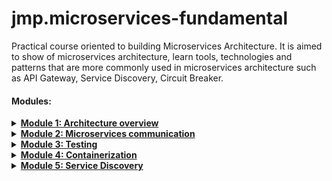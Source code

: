 # jmp.microservices-fundamental

Practical course oriented to building Microservices Architecture. It is aimed to show of microservices architecture,
learn tools, technologies and patterns that are more commonly used in microservices architecture such as API Gateway,
Service Discovery, Circuit Breaker.

#### Modules:

<details>
<summary><u><strong>Module 1: Architecture overview</strong></u></summary>

#### Table of Content

- [What to do](#what-to-do)
- [Sub-task 1: Resource Service](#sub-task-1-resource-service)
- [Sub-task 2: Resource Processor](#sub-task-2-resource-processor)

### What to do

To execute this module, should be used a ready-made artifact obtained after executing
the [introduction-to-microservices](https://git.epam.com/epm-cdp/global-java-foundation-program/java-courses/-/tree/main/introduction-to-microservices)
program and make some changes to the base structure of microservices system.
During this task you need to:

+ Make structural changes to existing microservices:
    - **Resource Service**

+ Implement a new microservice:
    - **Resource Processor**

### Sub-task 1: Resource Service

For a **Resource Service**, it is recommended to make structural changes as described bellow.

- **Resource Service** should use cloud storage or its emulation (
  e.g. [S3 emulator](https://github.com/localstack/localstack)) to store the source file. Previously, the resource file
  was stored in the service database.
- Resource tracking (with resource location in the cloud storage) should be carried out in the underlying database of
  the service.

When uploading a mp3 file, the **Resource Service** should process the file in this way:

- Save the source file to a cloud storage or its emulation (
  e.g. [S3 emulator](https://github.com/localstack/localstack)).
- Save resource location (location in the cloud storage) in the underlying database of the service.
- The **Resource Service** should not invoke any other services this time.

### Sub-task 2: Resource Processor

This service will be used to process the source MP3 data in the future and will not have a web interface. At this point,
this should be a basic Spring Boot application capable of extracting MP3 metadata for further storage using the **Song
Service** API.
An external library can be used for this purpose.(
e.g. [Apache Tika](https://www.tutorialspoint.com/tika/tika_extracting_mp3_files.htm)).

Implement initial version of each service:

- Basic structure (Spring Boot)

![module1_basic_structure.png](statics/images/module1_basic_structure.png)

## NOTES:

- After start localstack should run initialization hook that create s3 bucket from
  script `docker-compose/scripts/localstack/init-s3.sh`


- Localstack endpoints

    - access to s3 busket: [http://localhost:4566/localstack-s3-bucket](http://localhost:4566/localstack-s3-bucket)
      where `localstack-s3-bucket` name of existing bucket;
    - Health check
      localstack: [localhost.localstack.cloud:4566/_localstack/health](localhost.localstack.cloud:4566/_localstack/health)

</details>


<details>
<summary><u><strong>Module 2: Microservices communication</strong></u></summary>

#### Table of Content

- [What to do](#what-to-do)
- [Sub-task 1: Asynchronous communication](#sub-task-1-asynchronous-communication)
- [Sub-task 2: Events handling](#sub-task-2-events-handling)
- [Sub-task 3: Retry mechanism](#sub-task-3-retry-mechanism)

### What to do

In this module it is needed to adjust services created in the first module with adding cross-servers calls.

### Sub-task 1: Asynchronous communication

1) Add asynchronous communication via messaging broker between **Resource Service** and **Resource Processor**.
2) On resource uploading, **Resource Service** should send information about uploaded resource to the **Resource Processor**, which contains “resourceId”.

[Rabbit MQ](https://hub.docker.com/_/rabbitmq), [ActiveMQ](https://hub.docker.com/r/rmohr/activemq) or any other broker usage is possible.

### Sub-task 2: Events handling

1) When the **Resource Processor** has an event of receiving message, it uses a synchronous call to get the resource data (binary) from the **Resource Service**, parses the metadata, and uses the synchronous call to save the metadata of the song in the **Song. Service**.
2) Need to implement some way of queue listening/subscription. For example, [Rabbit Spring Streams](https://docs.spring.io/spring-cloud-stream-binder-rabbit/docs/current/reference/html/spring-cloud-stream-binder-rabbit.html).

### Sub-task 3: Retry mechanism

While implementing communications between services it’s necessary to think about implementation of **Retry Mechanism**, e.g: [Retry Pattern](https://docs.microsoft.com/en-us/azure/architecture/patterns/retry).
Implementation can be based on the [Spring Retry Template](https://docs.spring.io/spring-batch/docs/current/reference/html/retry.html) or annotations for both synchronous and asynchronous communication.

**Note**

For this module you could use any of the messaging brokers for asynchronous communication (it’s better to discuss with expert).

![module2_basic_structure.png](statics/images/module2_basic_structure.png)


## NOTES

- To create Queue, Exchange and Binding should processor (application processor).
</details>


<details>
<summary><u><strong>Module 3: Testing</strong></u></summary>

#### Table of Content

- [What to do](#what-to-do)
- [Sub-task 1: Testing strategy](#sub-task-1-testing-strategy)
- [Sub-task 2: Perform different types of testing](#sub-task-2-perform-different-types-of-testing)

### What to do

In this module it is needed to adjust services with adding tests.

### Sub-task 1: Testing strategy

1) For solving this task, come up with a testing strategy and describe approach on how to ensure application stability and testing strategies:
- Unit tests
- Integration tests
- Component tests
- Contract tests
- End-to-end tests
2) Describe it in a short document what approach was chosen and how the combination of the strategies would help to solve task, e.g., either it's going to be 100% **unit tests** and **integration tests** or something else.

### Sub-task 2: Perform different types of testing

1) _Unit tests_: choose JUnit or Spock and choose module that need to be tested.
2) _Integration tests_: choose JUnit or Spock and cover integration layers.
3) _Component tests_: cover component scenarios on a business level, specifying exact scenario or scenarios and expected outcomes in a natural language, preferably using the Cucumber framework.
4) _Contract tests_: cover all contracts that are used in a specific scenario, preferably using the [Spring Cloud Contract](https://spring.io/projects/spring-cloud-contract) or Pact (contract tests should cover BOTH communication styles: synchronous HTTP and messaging, including stubs propagation).
5) _End-to-end tests_: all scenarios should be described in a natural language. Focus is on coverage on the API layer. Cucumber testing framework can be used in this case with the component tests from above.

**Note**

- At least one test should be executed for each test type.

</details>


<details>
<summary><u><strong>Module 4: Containerization</strong></u></summary>

#### Table of Content

- [What to do](#what-to-do)
- [Sub-task 1: Docker images](#sub-task-1-docker-images)
- [Sub-task 2: Docker Compose file](#sub-task-2-docker-compose-file)

### What to do

In this module you will need to adjust your services with containerization approach.

### Sub-task 1: Docker images

1) Package your applications as Docker images.
2) For each of your services:
- Create a new or modify an existing _Docker_ file that will contain instructions for packaging your project.
- Build a docker image and run it, mapping an external port to verify that application can be started and respond to requests.

### Sub-task 2: Docker Compose file

1) When all applications are successfully packaged, create a new or modify an existing _docker-compose.yml_ file that would list all applications and 3rd party dependencies to successfully start the project.
   Add init scripts for the database to run when container starts up. Once you have a compose file, you can create and start your application containers with a single command: `docker-compose up`.

Please note the following:
- Use an _.env_ file to replace all environment variables depending on the set-up.
- For 3rd party dependencies try to use the _–alpine_ images whenever it's possible.
- For project applications use the build property as these images are not going to be pulled from a public hub.
- Use logical service names to cross-reference services.

Possible container options for existing resources:

- [postgres DB](https://hub.docker.com/_/postgres)
- [mysql db](https://hub.docker.com/_/mysql)
- [RabbitMQ message broker](https://hub.docker.com/_/rabbitmq)
- [ActiveMQ message broker](https://hub.docker.com/r/rmohr/activemq)
- [Local stack (aws emulator)](https://hub.docker.com/r/localstack/localstack)

![module4_containerization.png](statics/images/module4_containerization.png)

</details>


<details>
<summary><u><strong>Module 5: Service Discovery</strong></u></summary>

#### Table of Content

- [What to do](#what-to-do)
- [Sub-task 1: Service Registry](#sub-task-1-service-registry)
- [Sub-task 2: API Gateway](#sub-task-2-api-gateway)
- [Sub-task 3: Service Configuration (Optional)](#sub-task-3-service-configuration-optional)

### What to do

In this task, it is needed to change the configuration to use the existing **Service Registry** tool.
Sample implementation: [Eureka Example](https://www.javainuse.com/spring/cloud-gateway-eureka)

![module5_basic_structure.png](statics/images/module5_basic_structure.png)


### Sub-task 1: Service Registry

1) Update infrastructure of configuration to make sure that **Service Registry** is launched along with existing services.
2) Update clients using Eureka so that they will be called by service name instead of ip:port.
3) Implement Client-Side Balancing.

### Sub-task 2: API Gateway

1) Use API Gateway implementation - Spring Cloud Gateway.
2) Update infrastructure configuration to make sure that API Gateway is launched, exposed and there is a single-entry point in application.
3) Make sure that all services receive traffic from external clients through the API Gateway.
4) Properly handle errors (e.g., if service is not found or route doesn't exist).

### Sub-task 3: Service Configuration (Optional)

1) Create Git repository for storing all needed configuration at one place.
2) Create a service which will play the role of Service Configuration for other services.
3) Update infrastructure configuration by changing one (or more) services so to be able to communicate with Service Configuration.
4) Make sure that all service config clients receive configuration from Service Config.
5) Update service config client to be able to refresh configuration in case it was changed.

**Note.** In case there are issues with running all services on your local machine, for example, not enough CPU range or RAM, here are the following options:

- use [docker limits](https://docs.docker.com/config/containers/resource_constraints/)
- use any cloud free tier system if it’s possible
- use [EPAM Cloud](https://kb.epam.com/display/EPMCITFAQ/Personal+Projects)


</details>
